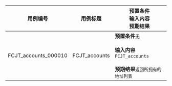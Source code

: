 |用例编号|用例标题|预置条件<br>输入内容<br>预期结果|
|----------------|----------------|----------------|
|<a name="FCJT_accounts_000010"></a>FCJT_accounts_000010|FCJT_accounts|**预置条件**`无`<br><br>**输入内容**`FCJT_accounts`<br><br>**预期结果**`返回所拥有的地址列表`|
